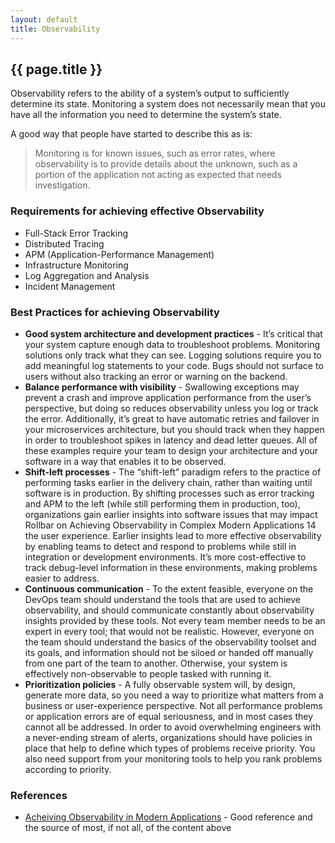 ```yaml
---
layout: default
title: Observability
---
```


## {{ page.title }}

Observability refers to the ability of a system’s output to sufficiently determine its state. Monitoring a system does not necessarily mean that you have all the information you need to determine the system’s state.

A good way that people have started to describe this as is:

> Monitoring is for known issues, such as error rates, where observability is to provide details about the unknown, such as a portion of the application not acting as expected that needs investigation.

### Requirements for achieving effective Observability

* Full-Stack Error Tracking
* Distributed Tracing
* APM (Application-Performance Management)
* Infrastructure Monitoring
* Log Aggregation and Analysis
* Incident Management

### Best Practices for achieving Observability

* **Good system architecture and development practices** - It’s critical that your system capture enough data to troubleshoot problems. Monitoring solutions only track what they can see. Logging solutions require you to add meaningful log statements to your code. Bugs should not surface to users without also tracking an error or warning on the backend.
* **Balance performance with visibility** - Swallowing exceptions may prevent a crash and improve application performance from the user’s perspective, but doing so reduces observability unless you log or track the error. Additionally, it’s great to have automatic retries and failover in your microservices architecture, but you should track when they happen in order to troubleshoot spikes in latency and dead letter queues. All of these examples require your team to design your architecture and your software in a way that enables it to be observed.
* **Shift-left processes** - The “shift-left” paradigm refers to the practice of performing tasks earlier in the delivery chain, rather than waiting until software is in production. By shifting processes such as error tracking and APM to the left (while still performing them in production, too), organizations gain earlier insights into software issues that may impact Rollbar on Achieving Observability in Complex Modern Applications 14 the user experience. Earlier insights lead to more effective observability by enabling teams to detect and respond to problems while still in integration or development environments. It’s more cost-effective to track debug-level information in these environments, making problems easier to address.
* **Continuous communication** - To the extent feasible, everyone on the DevOps team should understand the tools that are used to achieve observability, and should communicate constantly about observability insights provided by these tools. Not every team member needs to be an expert in every tool; that would not be realistic. However, everyone on the team should understand the basics of the observability toolset and its goals, and information should not be siloed or handed off manually from one part of the team to another. Otherwise, your system is effectively non-observable to people tasked with running it.
* **Prioritization policies** - A fully observable system will, by design, generate more data, so you need a way to prioritize what matters from a business or user-experience  perspective. Not all performance problems or application errors are of equal seriousness, and in most cases they cannot all be addressed. In order to avoid overwhelming engineers with a never-ending stream of alerts, organizations should have policies in place that help to define which types of problems receive priority. You also need support from your monitoring tools to help you rank problems according to priority.

### References

* [Acheiving Observability in Modern Applications](https://www.slideshare.net/jatap/achieving-observabilityinmodernapplications) - Good reference and the source of most, if not all, of the content above
